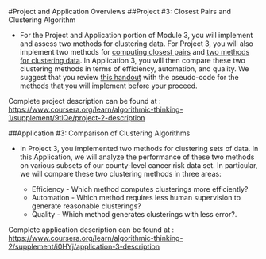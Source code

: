 #Project and Application Overviews
##Project #3: Closest Pairs and Clustering Algorithm

* For the Project and Application portion of Module 3, you will implement and assess two methods for clustering data. For Project 3, you will also implement two methods for [computing closest pairs](https://storage.googleapis.com/codeskulptor-alg/pdf/ClosestPair.pdf) and [two methods for clustering data](https://storage.googleapis.com/codeskulptor-alg/pdf/Clustering.pdf). In Application 3, you will then compare these two clustering methods in terms of efficiency, automation, and quality. We suggest that you review [this handout](https://storage.googleapis.com/codeskulptor-alg/pdf/ClosestPairsAndClustering.pdf) with the pseudo-code for the methods that you will implement before your proceed.

Complete project description can be found at : 
<https://www.coursera.org/learn/algorithmic-thinking-1/supplement/9tlQe/project-2-description>

##Application #3: Comparison of Clustering Algorithms

* In Project 3, you implemented two methods for clustering sets of data. In this Application, we will analyze the performance of these two methods on various subsets of our county-level cancer risk data set. In particular, we will compare these two clustering methods in three areas:

   * Efficiency - Which method computes clusterings more efficiently?
   * Automation - Which method requires less human supervision to generate reasonable clusterings?
   * Quality - Which method generates clusterings with less error?.

Complete application description can be found at : 
<https://www.coursera.org/learn/algorithmic-thinking-2/supplement/i0HYj/application-3-description>